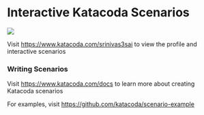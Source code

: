 # Interactive Katacoda Scenarios

[![](http://shields.katacoda.com/katacoda/srinivas3sai/count.svg)](https://www.katacoda.com/srinivas3sai "Get your profile on Katacoda.com")

Visit https://www.katacoda.com/srinivas3sai to view the profile and interactive scenarios

### Writing Scenarios
Visit https://www.katacoda.com/docs to learn more about creating Katacoda scenarios

For examples, visit https://github.com/katacoda/scenario-example
